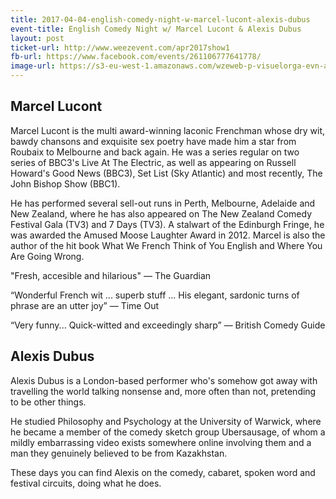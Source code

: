 ```yaml
---
title: 2017-04-04-english-comedy-night-w-marcel-lucont-alexis-dubus
event-title: English Comedy Night w/ Marcel Lucont & Alexis Dubus
layout: post
ticket-url: http://www.weezevent.com/apr2017show1
fb-url: https://www.facebook.com/events/261106777641778/
image-url: https://s3-eu-west-1.amazonaws.com/wzeweb-p-visuelorga-evn-affiche-thumb/affiche_220960.thumb53700.1483281861.jpg
---
```


## Marcel Lucont

Marcel Lucont is the multi award-winning laconic Frenchman whose dry wit, bawdy chansons and exquisite sex poetry have made him a star from Roubaix to Melbourne and back again. He was a series regular on two series of BBC3's Live At The Electric, as well as appearing on Russell Howard's Good News (BBC3), Set List (Sky Atlantic) and most recently, The John Bishop Show (BBC1).

He has performed several sell-out runs in Perth, Melbourne, Adelaide and New Zealand, where he has also appeared on The New Zealand Comedy Festival Gala (TV3) and 7 Days (TV3). A stalwart of the Edinburgh Fringe, he was awarded the Amused Moose Laughter Award in 2012. Marcel is also the author of the hit book What We French Think of You English and Where You Are Going Wrong.

"Fresh, accesible and hilarious" &mdash; The Guardian

“Wonderful French wit ... superb stuff ... His elegant, sardonic turns of phrase are an utter joy” &mdash; Time Out

“Very funny... Quick-witted and exceedingly sharp” &mdash; British Comedy Guide

## Alexis Dubus

Alexis Dubus is a London-based performer who's somehow got away with travelling the world talking nonsense and, more often than not, pretending to be other things.

He studied Philosophy and Psychology at the University of Warwick, where he became a member of the comedy sketch group Ubersausage, of whom a mildly embarrassing video exists somewhere online involving them and a man they genuinely believed to be from Kazakhstan.

These days you can find Alexis on the comedy, cabaret, spoken word and festival circuits, doing what he does.
